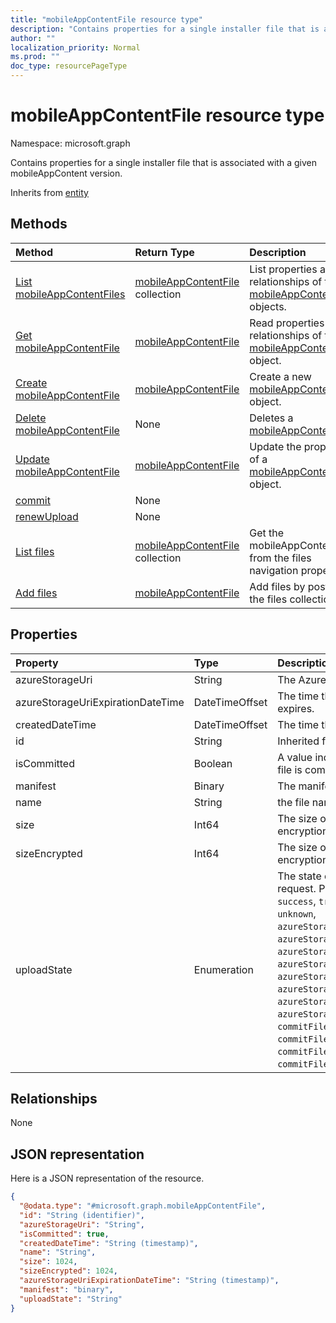 ```yaml
---
title: "mobileAppContentFile resource type"
description: "Contains properties for a single installer file that is associated with a given mobileAppContent version."
author: ""
localization_priority: Normal
ms.prod: ""
doc_type: resourcePageType
---
```


# mobileAppContentFile resource type


Namespace: microsoft.graph

Contains properties for a single installer file that is associated with a given mobileAppContent version.


Inherits from [entity](../resources/entity.md)

## Methods
|Method|Return Type|Description|
|:---|:---|:---|
|[List mobileAppContentFiles](../api/mobileappcontentfile-list.md)|[mobileAppContentFile](../resources/mobileappcontentfile.md) collection|List properties and relationships of the [mobileAppContentFile](../resources/mobileappcontentfile.md) objects.|
|[Get mobileAppContentFile](../api/mobileappcontentfile-get.md)|[mobileAppContentFile](../resources/mobileappcontentfile.md)|Read properties and relationships of the [mobileAppContentFile](../resources/mobileappcontentfile.md) object.|
|[Create mobileAppContentFile](../api/mobileappcontentfile-create.md)|[mobileAppContentFile](../resources/mobileappcontentfile.md)|Create a new [mobileAppContentFile](../resources/mobileappcontentfile.md) object.|
|[Delete mobileAppContentFile](../api/mobileappcontentfile-delete.md)|None|Deletes a [mobileAppContentFile](../resources/mobileappcontentfile.md).|
|[Update mobileAppContentFile](../api/mobileappcontentfile-update.md)|[mobileAppContentFile](../resources/mobileappcontentfile.md)|Update the properties of a [mobileAppContentFile](../resources/mobileappcontentfile.md) object.|
|[commit](../api/mobileappcontentfile-commit.md)|None||
|[renewUpload](../api/mobileappcontentfile-renewupload.md)|None||
|[List files](../api/mobileappcontent-list-files.md)|[mobileAppContentFile](../resources/mobileappcontentfile.md) collection|Get the mobileAppContentFiles from the files navigation property.|
|[Add files](../api/mobileappcontent-post-files.md)|[mobileAppContentFile](../resources/mobileappcontentfile.md)|Add files by posting to the files collection.|

## Properties
|Property|Type|Description|
|:---|:---|:---|
|azureStorageUri|String|The Azure Storage URI.|
|azureStorageUriExpirationDateTime|DateTimeOffset|The time the Azure storage Uri expires.|
|createdDateTime|DateTimeOffset|The time the file was created.|
|id|String| Inherited from [entity](../resources/entity.md)|
|isCommitted|Boolean|A value indicating whether the file is committed.|
|manifest|Binary|The manifest information.|
|name|String|the file name.|
|size|Int64|The size of the file prior to encryption.|
|sizeEncrypted|Int64|The size of the file after encryption.|
|uploadState|Enumeration|The state of the current upload request. Possible values are: `success`, `transientError`, `error`, `unknown`, `azureStorageUriRequestSuccess`, `azureStorageUriRequestPending`, `azureStorageUriRequestFailed`, `azureStorageUriRequestTimedOut`, `azureStorageUriRenewalSuccess`, `azureStorageUriRenewalPending`, `azureStorageUriRenewalFailed`, `azureStorageUriRenewalTimedOut`, `commitFileSuccess`, `commitFilePending`, `commitFileFailed`, `commitFileTimedOut`.|

## Relationships
None

## JSON representation
Here is a JSON representation of the resource.
<!-- {
  "blockType": "resource",
  "keyProperty": "id",
  "@odata.type": "microsoft.graph.mobileAppContentFile",
  "baseType": "microsoft.graph.entity",
  "openType": false
}
-->
``` json
{
  "@odata.type": "#microsoft.graph.mobileAppContentFile",
  "id": "String (identifier)",
  "azureStorageUri": "String",
  "isCommitted": true,
  "createdDateTime": "String (timestamp)",
  "name": "String",
  "size": 1024,
  "sizeEncrypted": 1024,
  "azureStorageUriExpirationDateTime": "String (timestamp)",
  "manifest": "binary",
  "uploadState": "String"
}
```

